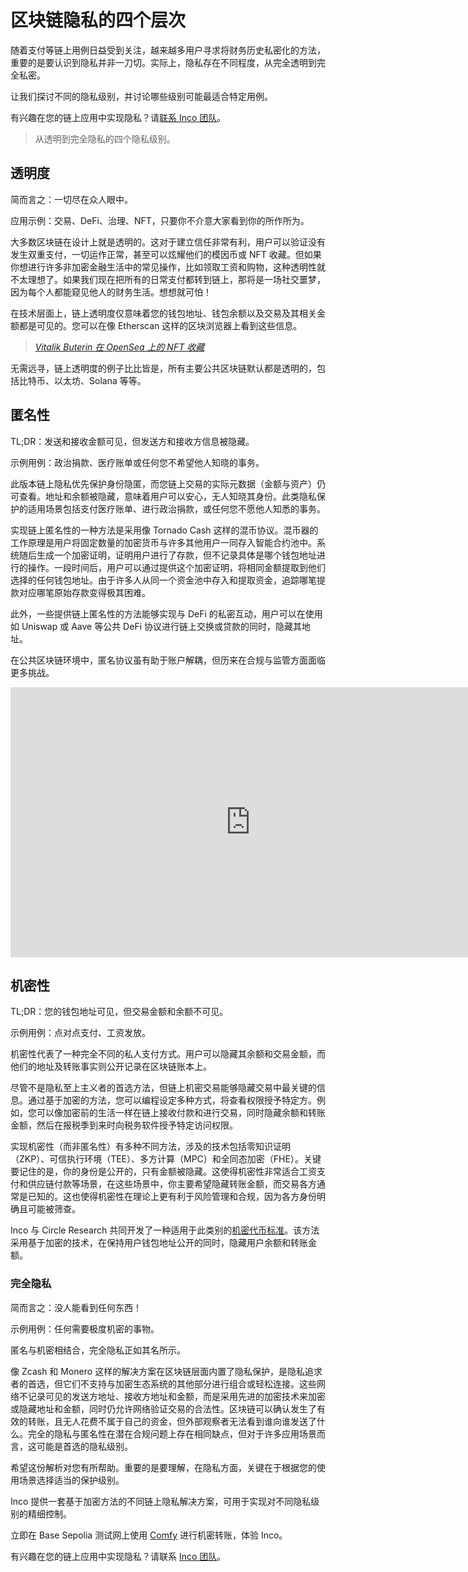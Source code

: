 # 区块链隐私的四个层次

随着支付等链上用例日益受到关注，越来越多用户寻求将财务历史私密化的方法，重要的是要认识到隐私并非一刀切。实际上，隐私存在不同程度，从完全透明到完全私密。

让我们探讨不同的隐私级别，并讨论哪些级别可能最适合特定用例。

有兴趣在您的链上应用中实现隐私？请[联系 Inco 团队](https://taglg1ysk8z.typeform.com/to/oNILUqzU?typeform-source=www.inco.org)。

> 从透明到完全隐私的四个隐私级别。

## 透明度

简而言之：一切尽在众人眼中。

应用示例：交易、DeFi、治理、NFT，只要你不介意大家看到你的所作所为。

大多数区块链在设计上就是透明的。这对于建立信任非常有利，用户可以验证没有发生双重支付，一切运作正常，甚至可以炫耀他们的模因币或 NFT 收藏。但如果你想进行许多非加密金融生活中的常见操作，比如领取工资和购物，这种透明性就不太理想了。如果我们现在把所有的日常支付都转到链上，那将是一场社交噩梦，因为每个人都能窥见他人的财务生活。想想就可怕！

在技术层面上，链上透明度仅意味着您的钱包地址、钱包余额以及交易及其相关金额都是可见的。您可以在像 Etherscan 这样的区块浏览器上看到这些信息。

> [*Vitalik Buterin 在 OpenSea 上的 NFT 收藏*](https://opensea.io/collection/vitalikbuterincollection)

无需远寻，链上透明度的例子比比皆是，所有主要公共区块链默认都是透明的，包括比特币、以太坊、Solana 等等。

## 匿名性

TL;DR：发送和接收金额可见，但发送方和接收方信息被隐藏。

示例用例：政治捐款、医疗账单或任何您不希望他人知晓的事务。

此版本链上隐私优先保护身份隐匿，而您链上交易的实际元数据（金额与资产）仍可查看。地址和余额被隐藏，意味着用户可以安心，无人知晓其身份。此类隐私保护的适用场景包括支付医疗账单、进行政治捐款，或任何您不愿他人知悉的事务。

实现链上匿名性的一种方法是采用像 Tornado Cash 这样的混币协议。混币器的工作原理是用户将固定数量的加密货币与许多其他用户一同存入智能合约池中。系统随后生成一个加密证明，证明用户进行了存款，但不记录具体是哪个钱包地址进行的操作。一段时间后，用户可以通过提供这个加密证明，将相同金额提取到他们选择的任何钱包地址。由于许多人从同一个资金池中存入和提取资金，追踪哪笔提款对应哪笔原始存款变得极其困难。

此外，一些提供链上匿名性的方法能够实现与 DeFi 的私密互动，用户可以在使用如 Uniswap 或 Aave 等公共 DeFi 协议进行链上交换或贷款的同时，隐藏其地址。

在公共区块链环境中，匿名协议虽有助于账户解耦，但历来在合规与监管方面面临更多挑战。

<iframe width="768" height="432" src="https://www.youtube.com/embed/QZudkvnsoW4" title="The Four Levels of Blockchain Privacy l Inco" frameborder="0" allow="accelerometer; autoplay; clipboard-write; encrypted-media; gyroscope; picture-in-picture; web-share" referrerpolicy="strict-origin-when-cross-origin" allowfullscreen></iframe>

## 机密性

TL;DR：您的钱包地址可见，但交易金额和余额不可见。

示例用例：点对点支付、工资发放。

机密性代表了一种完全不同的私人支付方式。用户可以隐藏其余额和交易金额，而他们的地址及转账事实则公开记录在区块链账本上。

尽管不是隐私至上主义者的首选方法，但链上机密交易能够隐藏交易中最关键的信息。通过基于加密的方法，您可以编程设定多种方式，将查看权限授予特定方。例如，您可以像加密前的生活一样在链上接收付款和进行交易，同时隐藏余额和转账金额，然后在报税季到来时向税务软件授予特定访问权限。

实现机密性（而非匿名性）有多种不同方法，涉及的技术包括零知识证明（ZKP）、可信执行环境（TEE）、多方计算（MPC）和全同态加密（FHE）。关键要记住的是，你的身份是公开的，只有金额被隐藏。这使得机密性非常适合工资支付和供应链付款等场景，在这些场景中，你主要希望隐藏转账金额，而交易各方通常是已知的。这也使得机密性在理论上更有利于风险管理和合规，因为各方身份明确且可能被筛查。

Inco 与 Circle Research 共同开发了一种适用于此类别的[机密代币标准](https://github.com/Inco-fhevm/confidential-erc20-framework/blob/main/whitepaper.pdf)。该方法采用基于加密的技术，在保持用户钱包地址公开的同时，隐藏用户余额和转账金额。

### 完全隐私

简而言之：没人能看到任何东西！

示例用例：任何需要极度机密的事物。

匿名与机密相结合，完全隐私正如其名所示。

像 Zcash 和 Monero 这样的解决方案在区块链层面内置了隐私保护，是隐私追求者的首选，但它们不支持与加密生态系统的其他部分进行组合或轻松连接。这些网络不记录可见的发送方地址、接收方地址和金额，而是采用先进的加密技术来加密或隐藏地址和金额，同时仍允许网络验证交易的合法性。区块链可以确认发生了有效的转账，且无人花费不属于自己的资金，但外部观察者无法看到谁向谁发送了什么。完全的隐私与匿名性在潜在合规问题上存在相同缺点，但对于许多应用场景而言，这可能是首选的隐私级别。

希望这份解析对您有所帮助。重要的是要理解，在隐私方面，关键在于根据您的使用场景选择适当的保护级别。

Inco 提供一套基于加密方法的不同链上隐私解决方案，可用于实现对不同隐私级别的精细控制。

立即在 Base Sepolia 测试网上使用 [Comfy](https://comfy.inco.org/) 进行机密转账，体验 Inco。

有兴趣在您的链上应用中实现隐私？请联系 [Inco 团队](https://taglg1ysk8z.typeform.com/to/oNILUqzU?typeform-source=www.inco.org)。